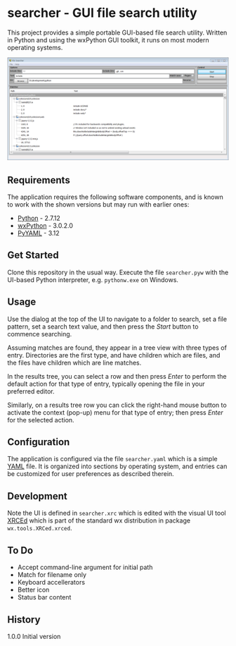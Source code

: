 # searcher - GUI file search utility 
This project provides a simple portable GUI-based file search utility. Written in Python 
and using the wxPython GUI toolkit, it runs on most modern operating systems.

![capture](screenshot.png)

## Requirements
The application requires the following software components, and is known to work with the shown versions but may run with earlier ones:
- [Python](http://www.python.org) - 2.7.12
- [wxPython](https://wxpython.org/) - 3.0.2.0
- [PyYAML](http://pyyaml.org/) - 3.12

## Get Started
Clone this repository in the usual way. Execute the file `searcher.pyw` with the UI-based Python interpreter, e.g. `pythonw.exe` on Windows.

## Usage
Use the dialog at the top of the UI to navigate to a folder to search, set a file pattern, set a search text value, and then
press the _Start_ button to commence searching.

Assuming matches are found, they appear in a tree view with three types of entry. Directories are the first type, and have children which are files,
and the files have children which are line matches.

In the results tree, you can select a row and then press _Enter_ to perform the default action for that type of entry,
typically opening the file in your preferred editor.

Similarly, on a results tree row you can click the right-hand mouse button to activate the context (pop-up) menu for that type of entry;
then press _Enter_ for the selected action.  

## Configuration
The application is configured via the file `searcher.yaml` which is a simple [YAML](https://en.wikipedia.org/wiki/YAML) file.
It is organized into sections by operating system, and entries can be customized for user preferences as described therein.

## Development
Note the UI is defined in `searcher.xrc` which is edited with the visual UI tool [XRCEd](https://wiki.wxpython.org/XRCed)
which is part of the standard wx distribution in package `wx.tools.XRCed.xrced`.

## To Do
- Accept command-line argument for initial path
- Match for filename only
- Keyboard accellerators 
- Better icon
- Status bar content

## History
1.0.0 Initial version
